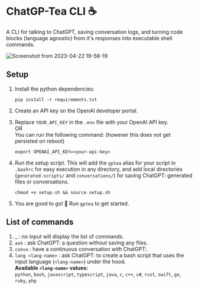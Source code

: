 # ChatGP-Tea CLI ☕️
A CLI for talking to ChatGPT, saving conversation logs, and turning code blocks (language agnostic) from it's responses into executable shell commands.

![Screenshot from 2023-04-22 19-56-19](https://user-images.githubusercontent.com/57837950/233849218-76dc5242-1fac-4886-b6f5-86f98d0e5165.png)

## Setup

1. Install the python dependencies:
    ```
    pip install -r requirements.txt
    ```

2. Create an API key on the OpenAI developer portal.
3. Replace `YOUR_API_KEY` in the `.env` file with your OpenAI API key.
    <br>OR<br>
    You can run the following command: (however this does not get persisted on reboot)
    ```
    export OPENAI_API_KEY=<your-api-key>
    ```

4. Run the setup script. This will add the `gptea` alias for your script in `.bashrc` for easy execution in any directory, and add local directories (`generated-scripts/` and `conversations/`) for saving ChatGPT: generated files or conversations.
   ```
   chmod +x setup.sh && source setup.sh
   ```

5. You are good to go! 🤠 Run `gptea` to get started.

## List of commands

1. _ : no input will display the list of commands.
2. `ask` : ask ChatGPT: a question without saving any files.
3. `convo` : have a continuous conversation with ChatGPT:.
4. `lang <lang-name>` : ask ChatGPT: to create a bash script that uses the input language (`<lang-name>`) under the hood.<br>
**Available `<lang-name>` values:**<br>
`python`, `bash`, `javascript`, `typescript`, `java`, `c`, `c++`, `c#`, `rust`, `swift`, `go`, `ruby`, `php`
